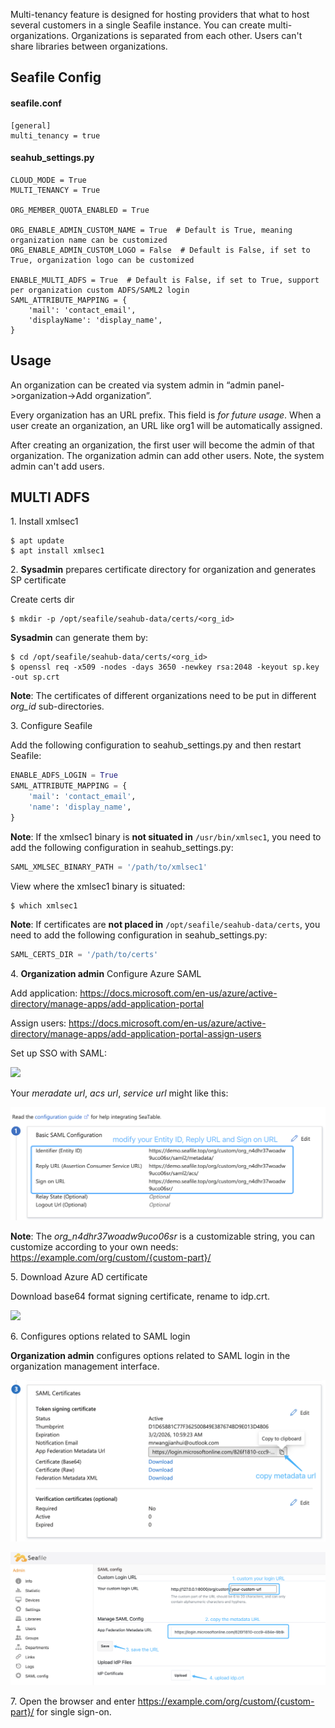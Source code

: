 Multi-tenancy feature is designed for hosting providers that what to host several customers in a single Seafile instance. You can create multi-organizations. Organizations is separated from each other. Users can't share libraries between organizations.

## Seafile Config ##

#### seafile.conf

```
[general]
multi_tenancy = true
```

#### seahub_settings.py

```
CLOUD_MODE = True
MULTI_TENANCY = True

ORG_MEMBER_QUOTA_ENABLED = True

ORG_ENABLE_ADMIN_CUSTOM_NAME = True  # Default is True, meaning organization name can be customized
ORG_ENABLE_ADMIN_CUSTOM_LOGO = False  # Default is False, if set to True, organization logo can be customized

ENABLE_MULTI_ADFS = True  # Default is False, if set to True, support per organization custom ADFS/SAML2 login
SAML_ATTRIBUTE_MAPPING = {
    'mail': 'contact_email',
    'displayName': 'display_name',
}
```

## Usage

An organization can be created via system admin in “admin panel->organization->Add organization”.

Every organization has an URL prefix. This field is *for future usage*. When a user create an organization, an URL like org1 will be automatically assigned.

After creating an organization, the first user will become the admin of that organization. The organization admin can add other users. Note, the system admin can't add users.

## MULTI ADFS

1\. Install xmlsec1

```
$ apt update
$ apt install xmlsec1
```

2\. **Sysadmin** prepares certificate directory for organization and generates SP certificate

Create certs dir

```
$ mkdir -p /opt/seafile/seahub-data/certs/<org_id>
```

**Sysadmin** can generate them by:

```
$ cd /opt/seafile/seahub-data/certs/<org_id>
$ openssl req -x509 -nodes -days 3650 -newkey rsa:2048 -keyout sp.key -out sp.crt
```

__Note__: The certificates of different organizations need to be put in different _org_id_ sub-directories.

3\. Configure Seafile

Add the following configuration to seahub_settings.py and then restart Seafile:

```python
ENABLE_ADFS_LOGIN = True
SAML_ATTRIBUTE_MAPPING = {
    'mail': 'contact_email',
    'name': 'display_name',
}
```

__Note__: If the xmlsec1 binary is **not situated in** `/usr/bin/xmlsec1`, you need to add the following configuration in seahub_settings.py:

```python
SAML_XMLSEC_BINARY_PATH = '/path/to/xmlsec1'
```

View where the xmlsec1 binary is situated:

```
$ which xmlsec1
```

__Note__: If certificates are **not placed in** `/opt/seafile/seahub-data/certs`, you need to add the following configuration in seahub_settings.py:

```python
SAML_CERTS_DIR = '/path/to/certs'
```

4\. **Organization admin** Configure Azure SAML

Add application: <https://docs.microsoft.com/en-us/azure/active-directory/manage-apps/add-application-portal>

Assign users: <https://docs.microsoft.com/en-us/azure/active-directory/manage-apps/add-application-portal-assign-users>

Set up SSO with SAML: 

![](../images/auto-upload/1678350584150.jpg)

Your _meradate url_, _acs url_, _service url_ might like this:

![](../images/auto-upload/image-1671861383531.png)

__Note__: The _org_n4dhr37woadw9uco06sr_ is a customizable string, you can customize according to your own needs: https://example.com/org/custom/{custom-part}/

5\. Download Azure AD certificate

Download base64 format signing certificate, rename to idp.crt.

![](../images/auto-upload/1678343483221.jpg)

6\. Configures options related to SAML login

**Organization admin** configures options related to SAML login in the organization management interface.

![](../images/auto-upload/a876234f-dbe8-496b-b447-1ef161ab7c3a.png)

![](../images/auto-upload/b4e90b49-e6df-4b11-882c-93aefdb3075c.png)

7\. Open the browser and enter https://example.com/org/custom/{custom-part}/ for single sign-on.
